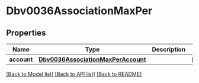 # Dbv0036AssociationMaxPer

## Properties
Name | Type | Description | Notes
------------ | ------------- | ------------- | -------------
**account** | [**Dbv0036AssociationMaxPerAccount**](Dbv0036AssociationMaxPerAccount.md) |  | [optional] 

[[Back to Model list]](../README.md#documentation-for-models) [[Back to API list]](../README.md#documentation-for-api-endpoints) [[Back to README]](../README.md)


